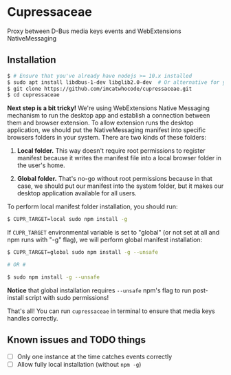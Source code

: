 # Cupressaceae
Proxy between D-Bus media keys events and WebExtensions NativeMessaging

## Installation
```bash
$ # Ensure that you've already have nodejs >= 10.x installed
$ sudo apt install libdbus-1-dev libglib2.0-dev  # Or alternative for your package manager
$ git clone https://github.com/imcatwhocode/cupressaceae.git
$ cd cupressaceae
```

**Next step is a bit tricky!**
We're using WebExtensions Native Messaging mechanism to run the desktop app and establish a connection between them and browser extension. To allow extension runs the desktop application, we should put the NativeMessaging manifest into specific browsers folders in your system. There are two kinds of these folders:

  1. **Local folder.** This way doesn't require root permissions to register manifest because it writes the manifest file into a local browser folder in the user's home.

  2. **Global folder.** That's no-go without root permissions because in that case, we should put our manifest into the system folder, but it makes our desktop application available for all users.

To perform local manifest folder installation, you should run:
```bash
$ CUPR_TARGET=local sudo npm install -g
```

If `CUPR_TARGET` environmental variable is set to "global" (or not set at all and npm runs with "-g" flag), we will perform global manifest installation:
```bash
$ CUPR_TARGET=global sudo npm install -g --unsafe

# OR #

$ sudo npm install -g --unsafe
```

**Notice** that global installation requires `--unsafe` npm's flag to run post-install script with sudo permissions!

That's all! You can run `cupressaceae` in terminal to ensure that media keys handles correctly.

## Known issues and TODO things
 - [ ] Only one instance at the time catches events correctly
 - [ ] Allow fully local installation (without `npm -g`)
